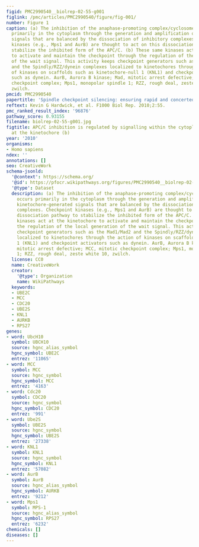 ```yaml
---
figid: PMC2990540__biolrep-02-55-g001
figlink: /pmc/articles/PMC2990540/figure/fig-001/
number: Figure 1
caption: (a) The inhibition of the anaphase-promoting complex/cyclosome (APC/C) occurs
  primarily in the cytoplasm through the generation and amplification of kinetochore-generated
  signals that are balanced by the dissociation of inhibitory complexes. Checkpoint
  kinases (e.g., Mps1 and AurB) are thought to act on this dissociation pathway to
  stabilize the inhibited form of the APC/C. (b) These same kinases act at the kinetochore
  to activate and maintain the checkpoint through the regulation of the local generation
  of the wait signal. This activity keeps checkpoint generators such as the Mad1/Mad2
  and the Spindly/RZZ/dynein complexes localized to kinetochores through the action
  of kinases on scaffolds such as kinetochore-null 1 (KNL1) and checkpoint activators
  such as dynein. AurB, Aurora B kinase; Mad, mitotic arrest defective; MCC, mitotic
  checkpoint complex; Mps1, monopolar spindle 1; RZZ, rough deal, zeste white 10,
  zwilch.
pmcid: PMC2990540
papertitle: 'Spindle checkpoint silencing: ensuring rapid and concerted anaphase onset.'
reftext: Kevin G Hardwick, et al. F1000 Biol Rep. 2010;2:55.
pmc_ranked_result_index: '96876'
pathway_score: 0.93155
filename: biolrep-02-55-g001.jpg
figtitle: APC/C inhibition is regulated by signalling within the cytoplasm (a) and
  at the kinetochore (b)
year: '2010'
organisms:
- Homo sapiens
ndex: ''
annotations: []
seo: CreativeWork
schema-jsonld:
  '@context': https://schema.org/
  '@id': https://pfocr.wikipathways.org/figures/PMC2990540__biolrep-02-55-g001.html
  '@type': Dataset
  description: (a) The inhibition of the anaphase-promoting complex/cyclosome (APC/C)
    occurs primarily in the cytoplasm through the generation and amplification of
    kinetochore-generated signals that are balanced by the dissociation of inhibitory
    complexes. Checkpoint kinases (e.g., Mps1 and AurB) are thought to act on this
    dissociation pathway to stabilize the inhibited form of the APC/C. (b) These same
    kinases act at the kinetochore to activate and maintain the checkpoint through
    the regulation of the local generation of the wait signal. This activity keeps
    checkpoint generators such as the Mad1/Mad2 and the Spindly/RZZ/dynein complexes
    localized to kinetochores through the action of kinases on scaffolds such as kinetochore-null
    1 (KNL1) and checkpoint activators such as dynein. AurB, Aurora B kinase; Mad,
    mitotic arrest defective; MCC, mitotic checkpoint complex; Mps1, monopolar spindle
    1; RZZ, rough deal, zeste white 10, zwilch.
  license: CC0
  name: CreativeWork
  creator:
    '@type': Organization
    name: WikiPathways
  keywords:
  - UBE2C
  - MCC
  - CDC20
  - UBE2S
  - KNL1
  - AURKB
  - RPS27
genes:
- word: UbcH10
  symbol: UBCH10
  source: hgnc_alias_symbol
  hgnc_symbol: UBE2C
  entrez: '11065'
- word: MCC
  symbol: MCC
  source: hgnc_symbol
  hgnc_symbol: MCC
  entrez: '4163'
- word: Cdc20
  symbol: CDC20
  source: hgnc_symbol
  hgnc_symbol: CDC20
  entrez: '991'
- word: Ube2S
  symbol: UBE2S
  source: hgnc_symbol
  hgnc_symbol: UBE2S
  entrez: '27338'
- word: KNL1
  symbol: KNL1
  source: hgnc_symbol
  hgnc_symbol: KNL1
  entrez: '57082'
- word: AurB
  symbol: AurB
  source: hgnc_alias_symbol
  hgnc_symbol: AURKB
  entrez: '9212'
- word: Mps1
  symbol: MPS-1
  source: hgnc_alias_symbol
  hgnc_symbol: RPS27
  entrez: '6232'
chemicals: []
diseases: []
---
```

